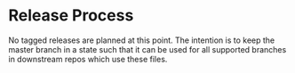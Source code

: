 # Release Process

No tagged releases are planned at this point. The intention is to keep
the master branch in a state such that it can be used for all
supported branches in downstream repos which use these files.
